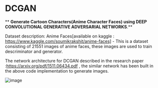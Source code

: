 # DCGAN
**
**Generate Cartoon Characters(Anime Character Faces) using  DEEP CONVOLUTIONAL
GENERATIVE ADVERSARIAL NETWORKS**.**

Dataset description: Anime Faces[available on kaggle : https://www.kaggle.com/soumikrakshit/anime-faces] - This is a dataset consisting of 21551 images of anime faces, these images are used to train descriminator and generator.

The network architecture for DCGAN described in the research paper :https://arxiv.org/pdf/1511.06434.pdf , the similar network has been built in the above code implementation to generate images.

![image](https://user-images.githubusercontent.com/83843565/141283122-d2567707-3924-4f48-8a1b-d70024ddf472.png)


